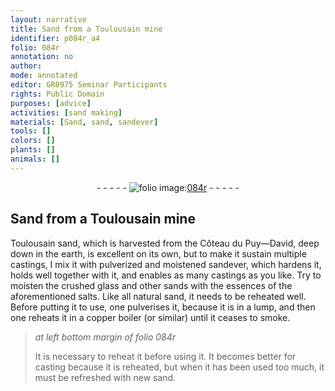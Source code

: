 ```yaml
---
layout: narrative
title: Sand from a Toulousain mine
identifier: p084r_a4
folio: 084r
annotation: no
author:
mode: annotated
editor: GR8975 Seminar Participants
rights: Public Domain
purposes: [advice]
activities: [sand making]
materials: [Sand, sand, sandever]
tools: []
colors: []
plants: []
animals: []
---
```


 <div class="folio" align="center">- - - - - <a href="http://gallica.bnf.fr/ark:/12148/btv1b10500001g/f173.image" target="_blank"><img src="https://cu-mkp.github.io/GR8975-edition/assets/photo-icon.png" alt="folio image: " style="display:inline-block; margin-bottom:-3px;"/>084r</a> - - - - - </div>  <span class="activity"></span> 

## <span class="material">Sand</span> from a <span class="place">Toulousain</span> mine

 
 <span class="place">Toulousain</span> <span class="material">sand</span>, which is harvested from the <span class="place"><span class="foreign">Côteau du Puy—David</span></span>, deep down in the earth, is excellent on its own, but to make it sustain multiple castings, I mix it with pulverized and moistened <span class="material">sandever</span>, which hardens it, holds well together with it, and enables as many castings as you like. Try to moisten the crushed glass and other sands with the essences of the aforementioned salts. Like all natural sand, it needs to be reheated well. Before putting it to use, one pulverises it, because it is in a lump, and then one reheats it in a copper boiler (or similar) until it ceases to smoke. 
 
> *at left bottom margin of folio 084r*
> 
>  It is necessary to reheat it before using it. It becomes better for casting because it is reheated, but when it has been used too much, it must be refreshed with new sand. 
 